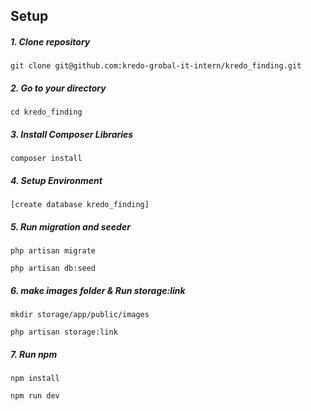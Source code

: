 ## Setup

##### 1. Clone repository
`git clone git@github.com:kredo-grobal-it-intern/kredo_finding.git`

##### 2. Go to your directory
`cd kredo_finding`

##### 3. Install Composer Libraries
`composer install`

##### 4. Setup Environment
`[create database kredo_finding]`

##### 5. Run migration and seeder
`php artisan migrate`

`php artisan db:seed`

##### 6. make images folder & Run storage:link
`mkdir storage/app/public/images`

`php artisan storage:link`

##### 7. Run npm
`npm install`

`npm run dev`
